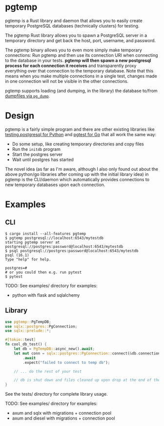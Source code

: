 # pgtemp

pgtemp is a Rust library and daemon that allows you to easily create temporary PostgreSQL databases (technically clusters) for testing.

The pgtemp Rust library allows you to spawn a PostgreSQL server in a temporary directory and get back the host, port, username, and password.

The pgtemp binary allows you to even more simply make temporary connections: Run pgtemp and then use its connection URI when connecting to the database in your tests. **pgtemp will then spawn a new postgresql process for each connection it receives** and transparently proxy everything over that connection to the temporary database. Note that this means when you make multiple connections in a single test, changes made in one connection will not be visible in the other connections.

pgtemp supports loading (and dumping, in the library) the database to/from [dumpfiles via `pg_dump`](https://www.postgresql.org/docs/current/backup-dump.html).

# Design

pgtemp is a fairly simple program and there are other existing libraries like [testing.postgresql for Python](https://github.com/tk0miya/testing.postgresql) and [pgtest for Go](https://github.com/rubenv/pgtest) that all work the same way:

- Do some setup, like creating temporary directories and copy files
- Run the `initdb` program
- Start the postgres server
- Wait until postgres has started

The novel idea (as far as I'm aware, although I also only found out about the above python/go libraries after coming up with the initial library idea) in pgtemp is the CLI/daemon which automatically provides connections to new temporary databases upon each connection.

# Examples

## CLI
```
$ cargo install --all-features pgtemp
$ pgtemp postgresql://localhost:6543/mytestdb
starting pgtemp server at postgresql://postgres:password@localhost:6543/mytestdb
$ psql postgresql://postgres:password@localhost:6543/mytestdb
psql (16.1)
Type "help" for help.

postgres=#
# or you could then e.g. run pytest
$ pytest
```

TODO: See examples/ directory for examples:
- python with flask and sqlalchemy

## Library

```rust
use pgtemp::PgTempDB;
use sqlx::postgres::PgConnection;
use sqlx::prelude::*;

#[tokio::test]
fn cool_db_test() {
    let db = PgTempDB::async_new().await;
    let mut conn = sqlx::postgres::PgConnection::connect(&db.connection_uri())
        .await
        .expect("failed to connect to temp db");

    // ... do the rest of your test

    // db is shut down and files cleaned up upon drop at the end of the test
}
```

See the tests/ directory for complete library usage.

TODO: See examples/ directory for examples:
- axum and sqlx with migrations + connection pool
- axum and diesel with migrations + connection pool

